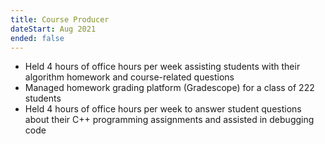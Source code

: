 ```yaml
---
title: Course Producer
dateStart: Aug 2021
ended: false
---
```


- Held 4 hours of office hours per week assisting students with their algorithm homework and course-related questions
- Managed homework grading platform (Gradescope) for a class of 222 students
- Held 4 hours of office hours per week to answer student questions about their C++ programming assignments and assisted in debugging code
